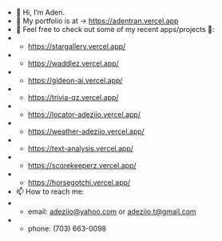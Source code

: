 - 👋 Hi, I’m Aden.
- 💞️ My portfolio is at -> https://adentran.vercel.app
- 🌱 Feel free to check out some of my recent apps/projects 👀:
- - https://stargallery.vercel.app/
- - https://waddlez.vercel.app/
- - https://gideon-ai.vercel.app/
- - https://trivia-qz.vercel.app/
- - https://locator-adeziio.vercel.app/
- - https://weather-adeziio.vercel.app/
- - https://text-analysis.vercel.app/
- - https://scorekeeperz.vercel.app/
- - https://horsegotchi.vercel.app/
- 📫 How to reach me: 
- - email: adeziio@yahoo.com or adeziio.t@gmail.com
- - phone: (703) 663-0098

<!---
adeziio/adeziio is a ✨ special ✨ repository because its `README.md` (this file) appears on your GitHub profile.
You can click the Preview link to take a look at your changes.
--->
